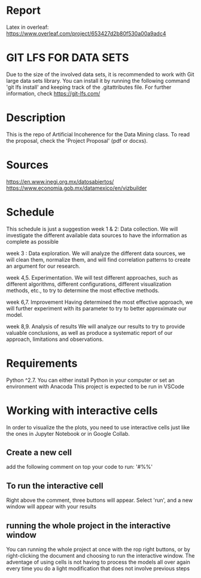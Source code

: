 # Report
Latex in overleaf:
https://www.overleaf.com/project/653427d2b80f530a00a9adc4

# GIT LFS FOR DATA SETS
Due to the size of the involved data sets, it is recommended to work with Git large data sets library. You can install it
by running the following command 'git lfs install' and keeping track of the .gitattributes file.
For further information, check https://git-lfs.com/



# Description
This is the repo of Artificial Incoherence for the Data Mining class.
To read the proposal, check the 'Project Proposal' (pdf or docxs).

# Sources
https://en.www.inegi.org.mx/datosabiertos/
https://www.economia.gob.mx/datamexico/en/vizbuilder


# Schedule
This schedule is just a suggestion
week 1 & 2:
	Data collection. 
We will investigate the different available data sources to have the information as complete as possible

week 3 :
	Data exploration. 
We will analyze the different data sources, we will clean them, normalize them, and will find correlation patterns to create an argument for our research.

week 4,5.
Experimentation.
We will test different approaches, such as different algorithms, different configurations, different visualization methods, etc., to try to determine the most effective methods.

week 6,7. 
	Improvement
Having determined the most effective approach, we will further experiment with its parameter to try to better approximate our model.

week 8,9. 
	Analysis of results
We will analyze our results to try to provide valuable conclusions, as well as produce a systematic report of our approach, limitations and observations.


# Requirements
Python ^2.7. You can either install Python in your computer or set an environment with Anacoda
This project is expected to be run in VSCode

# Working with interactive cells
In order to visualize the the plots, you need to use interactive cells just like the ones in Jupyter Notebook or in Google Collab.
## Create a new cell
add the following comment on top your code to run: '#%%'
## To run the interactive cell
Right above the comment, three buttons will appear. Select 'run', and a new window will appear with your results
## running the whole project in the interactive window
You can running the whole project at once with the rop right buttons, or by right-clicking the document and choosing to run the interactive window. 
The adventage of using cells is not having to process the models all over again every time you do a light modification that does not involve previous steps